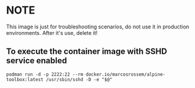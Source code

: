 # NOTE
This image is just for troubleshooting scenarios, do not use it in production environments.
After it's use, delete it!

## To execute the container image with SSHD service enabled
`podman run -d -p 2222:22 --rm docker.io/marcosrossem/alpine-toolbox:latest /usr/sbin/sshd -D -e "$@"`